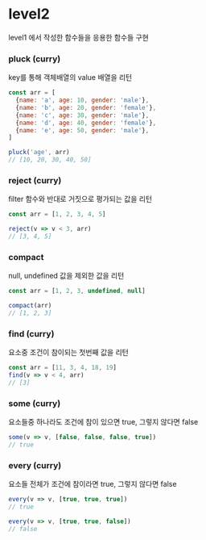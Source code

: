 # level2

level1 에서 작성한 함수들을 응용한 함수들 구현

### pluck (curry)
key를 통해 객체배열의 value 배열을 리턴
```js
const arr = [
  {name: 'a', age: 10, gender: 'male'},
  {name: 'b', age: 20, gender: 'female'},
  {name: 'c', age: 30, gender: 'male'},
  {name: 'd', age: 40, gender: 'female'},
  {name: 'e', age: 50, gender: 'male'},
]

pluck('age', arr)
// [10, 20, 30, 40, 50]
```

### reject (curry)
filter 함수와 반대로 거짓으로 평가되는 값을 리턴
```js
const arr = [1, 2, 3, 4, 5]

reject(v => v < 3, arr)
// [3, 4, 5]
```

### compact
null, undefined 값을 제외한 값을 리턴
```js
const arr = [1, 2, 3, undefined, null]

compact(arr)
// [1, 2, 3]
```

### find (curry)
요소중 조건이 참이되는 첫번째 값을 리턴
```js
const arr = [11, 3, 4, 18, 19]
find(v => v < 4, arr)
// [3]
```

### some (curry)
요소들중 하나라도 조건에 참이 있으면 true, 그렇지 않다면 false
```js
some(v => v, [false, false, false, true])
// true
```

### every (curry)
요소들 전체가 조건에 참이라면 true, 그렇지 않다면 false
```js
every(v => v, [true, true, true])
// true

every(v => v, [true, true, false])
// false  
```